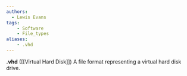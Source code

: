 ```yaml
---
authors:
  - Lewis Evans
tags:
    - Software
    - File_types
aliases:
    - .vhd
---
```

**.vhd** ([[Virtual Hard Disk]]) A file format representing a virtual hard disk drive.
